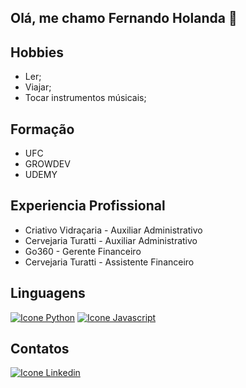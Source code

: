 ## Olá, me chamo Fernando Holanda 👋

## Hobbies
- Ler;
- Viajar;
- Tocar instrumentos músicais;

## Formação
- UFC
- GROWDEV
- UDEMY
## Experiencia Profissional
- Criativo Vidraçaria - Auxiliar Administrativo
- Cervejaria Turatti - Auxiliar Administrativo
- Go360 - Gerente Financeiro
- Cervejaria Turatti - Assistente Financeiro

## Linguagens
[![Icone Python](https://img.icons8.com/?size=50&id=13441&format=png&color=000000)](https://www.python.org/) [![Icone Javascript](https://img.icons8.com/?size=50&id=108784&format=png&color=000000)](https://www.javascript.com/)

## Contatos

[![Icone Linkedin](https://img.icons8.com/?size=50&id=xuvGCOXi8Wyg&format=png&color=000000)](https://www.linkedin.com/in/fernando-holanda-feho-42b488343/)
